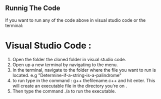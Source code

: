 ## Runnig The Code

If you want to run any of the code above in visual studio code or the terminal:
# Visual Studio Code :
1. Open the folder the cloned folder in visual studio code.
2. Open up a new terminal by navigating to the menu.
3. In the terminal, navigate to the folder where the  file you want to run is located. e.g          "Determine-if-a-string-is-a-palindrome"
4. to run type in the command : g++ thefilename.c++ and hit enter. This will create an executable file in the directory you're on .
5. Then type the command ./a to run the executable.
